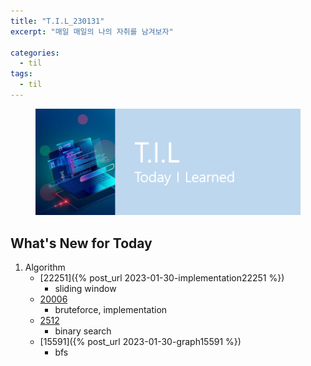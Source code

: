 ```yaml
---
title: "T.I.L_230131"
excerpt: "매일 매일의 나의 자취를 남겨보자"

categories:
  - til
tags:
  - til
---
```

<figure>
    <img src="/assets/images/til_image.png">
</figure>

## What's New for  Today   
1. Algorithm 
    - [22251]({% post_url 2023-01-30-implementation22251 %})
        - sliding window
    - [20006](https://www.acmicpc.net/problem/20006)
        - bruteforce, implementation
    - [2512](https://www.acmicpc.net/problem/2512)
        - binary search
    - [15591]({% post_url 2023-01-30-graph15591 %})
        - bfs
